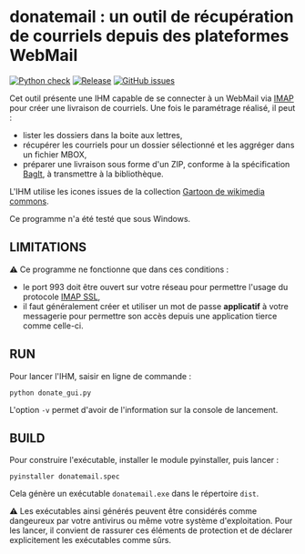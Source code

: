 # donatemail : un outil de récupération de courriels depuis des plateformes WebMail

[![Python check](https://github.com/tledoux/donatemail/actions/workflows/python-app.yml/badge.svg)](https://github.com/tledoux/donatemail/actions/workflows/python-app.yml "Check workflow")
[![Release](https://github.com/tledoux/donatemail/actions/workflows/build-win-app.yml/badge.svg)](https://github.com/tledoux/donatemail/actions/workflows/build-win-app.yml "Release")
[![GitHub issues](https://img.shields.io/github/issues/tledoux/donatemail.svg)](https://github.com/tledoux/donatemail/issues "Open issues on GitHub")


Cet outil présente une IHM capable de se connecter à un WebMail via [IMAP](https://fr.wikipedia.org/wiki/Internet_Message_Access_Protocol) pour créer une livraison de courriels.
Une fois le paramétrage réalisé, il peut :
  * lister les dossiers dans la boite aux lettres,
  * récupérer les courriels pour un dossier sélectionné et les aggréger dans un fichier MBOX,
  * préparer une livraison sous forme d'un ZIP, conforme à la spécification [BagIt](https://datatracker.ietf.org/doc/html/rfc8493), à transmettre à la bibliothèque.


L'IHM utilise les icones issues de la collection [Gartoon de wikimedia commons](https://commons.wikimedia.org/wiki/Category:Gartoon_icons).

Ce programme n'a été testé que sous Windows.

## LIMITATIONS

:warning: Ce programme ne fonctionne que dans ces conditions :
  * le port 993 doit être ouvert sur votre réseau pour permettre l'usage du protocole [IMAP SSL](https://fr.wikipedia.org/wiki/Internet_Message_Access_Protocol),
  * il faut généralement créer et utiliser un mot de passe **applicatif** à votre messagerie pour permettre son accès depuis une application tierce comme celle-ci.



## RUN
Pour lancer l'IHM, saisir en ligne de commande :

```
python donate_gui.py
```

L'option `-v` permet d'avoir de l'information sur la console de lancement.

## BUILD
Pour construire l'exécutable, installer le module pyinstaller, puis lancer :

```
pyinstaller donatemail.spec
```

Cela génère un exécutable `donatemail.exe` dans le répertoire `dist`.

:warning: Les exécutables ainsi générés peuvent être considérés comme dangeureux par votre antivirus ou même votre système d'exploitation. Pour les lancer, il convient de rassurer ces éléments de protection et de déclarer explicitement les exécutables comme sûrs. 
